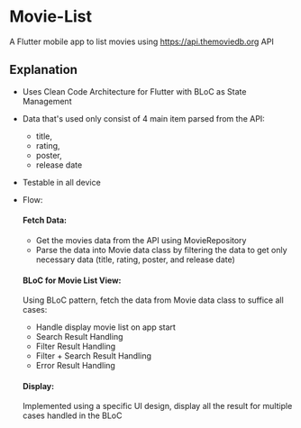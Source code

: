 # Movie-List

A Flutter mobile app to list movies using https://api.themoviedb.org API

## Explanation

- Uses Clean Code Architecture for Flutter with BLoC as State Management
  
- Data that's used only consist of 4 main item parsed from the API:
  -  title,
  -  rating,
  -  poster,
  -  release date

- Testable in all device
    
- Flow:
  #### Fetch Data:
    - Get the movies data from the API using MovieRepository
    - Parse the data into Movie data class by filtering the data to get only necessary data (title, rating, poster, and release date)
  #### BLoC for Movie List View:
    Using BLoC pattern, fetch the data from Movie data class to suffice all cases:
  
    - Handle display movie list on app start
    - Search Result Handling
    - Filter Result Handling
    - Filter + Search Result Handling
    - Error Result Handling
  #### Display:
     Implemented using a specific UI design, display all the result for multiple cases handled in the BLoC
